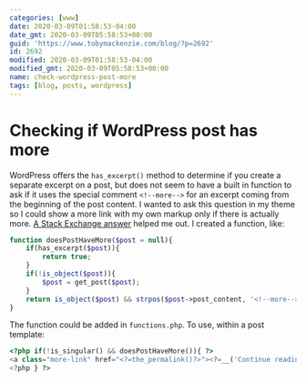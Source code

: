 ```yaml
---
categories: [www]
date: 2020-03-09T01:58:53-04:00
date_gmt: 2020-03-09T05:58:53+00:00
guid: 'https://www.tobymackenzie.com/blog/?p=2692'
id: 2692
modified: 2020-03-09T01:58:53-04:00
modified_gmt: 2020-03-09T05:58:53+00:00
name: check-wordpress-post-more
tags: [blog, posts, wordpress]
---
```


Checking if WordPress post has more
===================================

WordPress offers the `has_excerpt()` method to determine if you create a separate excerpt on a post, but does not seem to have a built in function to ask if it uses the special comment `<!--more-->` for an excerpt coming from the beginning of the post content.<!--more-->  I wanted to ask this question in my theme so I could show a more link with my own markup only if there is actually more.  [A Stack Exchange answer](https://wordpress.stackexchange.com/a/59257) helped me out.  I created a function, like:

``` php
function doesPostHaveMore($post = null){
	if(has_excerpt($post)){
		return true;
	}
	if(!is_object($post)){
		$post = get_post($post);
	}
	return is_object($post) && strpos($post->post_content, '<!--more-->') !== false;
}
```

The function could be added in `functions.php`.  To use, within a post template:

``` php
<?php if(!is_singular() && doesPostHaveMore()){ ?>
<a class="more-link" href="<?=the_permalink()?>"><?=__('Continue reading')?> <span class="sro">"<?=get_the_title()?>"</span></a>
<?php } ?>
```
